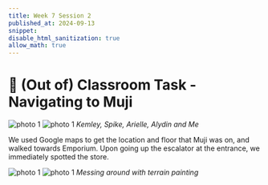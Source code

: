 ```yaml
---
title: Week 7 Session 2
published_at: 2024-09-13
snippet: 
disable_html_sanitization: true
allow_math: true
---
```


# :page_with_curl: (Out of) Classroom Task - Navigating to Muji

![photo 1](photos/34.jpg)
![photo 1](photos/35.jpg)
*Kemley, Spike, Arielle, Alydin and Me*

We used Google maps to get the location and floor that Muji was on, and walked towards Emporium. Upon going up the escalator at the entrance, we immediately spotted the store.

![photo 1](photos/36.png)
![photo 1](photos/37.png)
*Messing around with terrain painting*

